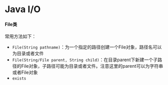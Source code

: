 # Java I/O

#### File类

常用方法如下：

- `File(String pathname)`：为一个指定的路径创建一个File对象，路径名可以为目录或者文件
- `File(String/File parent, String child)`：在目录parent下新建一个子路径的File对象，子路径可能为目录或者文件。注意这里的parent可以为字符串或者File对象
- `exists`

